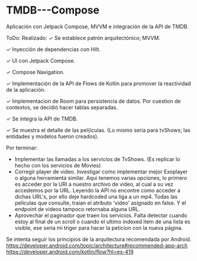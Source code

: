 # TMDB---Compose
Aplicación con Jetpack Compose, MVVM e integración de la API de TMDB.

ToDo:
Realizado:
✓ Se establece patrón arquitectónico; MVVM.

✓ Inyección de dependencias con Hilt.

✓ UI con Jetpack Compose.

✓ Compose Navigation.

✓ Implementación de la API de Flows de Kotlin para promover la reactividad de la aplicación.

✓ Implementacion de Room para persistencia de datos. Por cuestion de contextos, se decidió hacer tablas separadas.

✓ Se integra la API de TMDB.

✓ Se muestra el detalle de las pel{iculas. (Lo mismo sería para tvShows; las entidades y modelos fueron creados).

Por terminar:
- Implementar las llamadas a los servicios de TvShows. (Es replicar lo hecho con los servicios de Movies)
- Corregir player de video. Investigar como implementar mejor Exoplayer o alguna herramienta similar. 
  Aqui tenemos varias opciones, lo primero es acceder por la URI a nuestro archivo de video, al cual a su vez accedemos por la URL.
  Leyendo la API no encontre como acceder a dichas URL's, por ello deje hardcoded una liga a un mp4. Todas las películas
  que consulte, traían el atributo 'video' asignado en false. Y el endpoint de videos tampoco retornaba alguna URL.
- Aprovechar el paginador que traen los servicios. Falta detectar cuando estoy al final de un scroll o cuando el ultimo indexed item
  de una lista es visible, ese seria mi triger para hacer la peticion con la nueva página.


Se intenta seguir los principios de la arquitectura recomendada por Android.
https://developer.android.com/topic/architecture#recommended-app-arch
https://developer.android.com/kotlin/flow?hl=es-419
